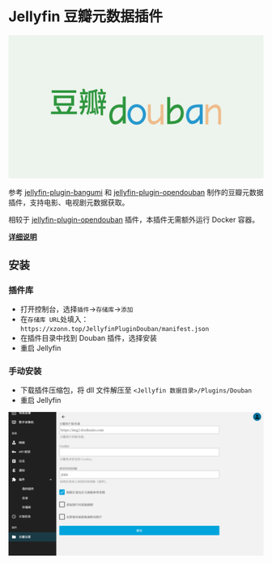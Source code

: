 # Jellyfin 豆瓣元数据插件
![Logo](assets/images/logo.png)

参考 [jellyfin-plugin-bangumi](https://github.com/kookxiang/jellyfin-plugin-bangumi) 和 [jellyfin-plugin-opendouban](https://github.com/caryyu/jellyfin-plugin-opendouban) 制作的豆瓣元数据插件，支持电影、电视剧元数据获取。

相较于 [jellyfin-plugin-opendouban](https://github.com/caryyu/jellyfin-plugin-opendouban) 插件，本插件无需额外运行 Docker 容器。

**[详细说明](https://xzonn.top/posts/Jellyfin-Plugin-Douban.html)**

## 安装
### 插件库
- 打开控制台，选择`插件`→`存储库`→`添加`
- 在`存储库 URL`处填入：`https://xzonn.top/JellyfinPluginDouban/manifest.json`
- 在插件目录中找到 Douban 插件，选择安装
- 重启 Jellyfin

### 手动安装
- 下载插件压缩包，将 dll 文件解压至 `<Jellyfin 数据目录>/Plugins/Douban`
- 重启 Jellyfin

![设置项预览](assets/images/preview.png)